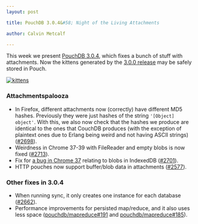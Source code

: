 ```yaml
---
layout: post

title: PouchDB 3.0.4&#58; Night of the Living Attachments

author: Calvin Metcalf

---
```


This week we present [PouchDB 3.0.4](https://github.com/pouchdb/pouchdb/releases/tag/3.0.4), which fixes a bunch of stuff with attachments. Now the kittens generated by the [3.0.0 release](http://pouchdb.com/2014/08/12/pouchdb-3.0.0.html) may be safely stored in Pouch.

[![kittens](/static/img/kittens_small.jpg)](/static/img/kittens.jpg)

### Attachmentspalooza

- In Firefox, different attachments now (correctly) have different MD5 hashes. Previously they were just hashes of the string `'[Object] object'`.  With this, we also now check that the hashes we produce are identical to the ones that CouchDB produces (with the exception of plaintext ones due to Erlang being weird and not having ASCII strings) ([#2698](https://github.com/pouchdb/pouchdb/issues/2698)).
- Weirdness in Chrome 37-39 with FileReader and empty blobs is now fixed ([#2713](https://github.com/pouchdb/pouchdb/issues/2713)).
- Fix for [a bug in Chrome 37](https://code.google.com/p/chromium/issues/detail?id=408120) relating to blobs in IndexedDB ([#2701](https://github.com/pouchdb/pouchdb/issues/2701)).
- HTTP pouches now support buffer/blob data in attachments ([#2577](https://github.com/pouchdb/pouchdb/issues/2577)).

### Other fixes in 3.0.4

* When running sync, it only creates one instance for each database ([#2662](https://github.com/pouchdb/pouchdb/pull/2662)).
* Performance improvements for persisted map/reduce, and it also uses less space ([pouchdb/mapreduce#191](https://github.com/pouchdb/mapreduce/pull/191) and [pouchdb/mapreduce#185](https://github.com/pouchdb/mapreduce/issues/185)).
